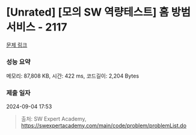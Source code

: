 # [Unrated] [모의 SW 역량테스트] 홈 방범 서비스 - 2117 

[문제 링크](https://swexpertacademy.com/main/code/problem/problemDetail.do?contestProbId=AV5V61LqAf8DFAWu) 

### 성능 요약

메모리: 87,808 KB, 시간: 422 ms, 코드길이: 2,204 Bytes

### 제출 일자

2024-09-04 17:53



> 출처: SW Expert Academy, https://swexpertacademy.com/main/code/problem/problemList.do